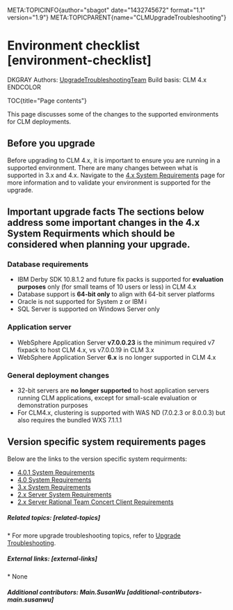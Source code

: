 META:TOPICINFO{author="sbagot" date="1432745672" format="1.1"
version="1.9"} META:TOPICPARENT{name="CLMUpgradeTroubleshooting"}

# Environment checklist [environment-checklist]

DKGRAY Authors: [UpgradeTroubleshootingTeam](UpgradeTroubleshootingTeam)
Build basis: CLM 4.x ENDCOLOR

TOC{title="Page contents"}

This page discusses some of the changes to the supported environments
for CLM deployments.

## Before you upgrade

Before upgrading to CLM 4.x, it is important to ensure you are running
in a supported environment. There are many changes between what is
supported in 3.x and 4.x. Navigate to the [4.x System
Requirements](https://jazz.net/library/article/811#mozTocId82758) page
for more information and to validate your environment is supported for
the upgrade.

## Important upgrade facts The sections below address some important changes in the 4.x System Requirments which should be considered when planning your upgrade.

### Database requirements

-   IBM Derby SDK 10.8.1.2 and future fix packs is supported for
    **evaluation purposes** only (for small teams of 10 users or less)
    in CLM 4.x
-   Database support is **64-bit only** to align with 64-bit server
    platforms
-   Oracle is not supported for System z or IBM i
-   SQL Server is supported on Windows Server only

### Application server

-   WebSphere Application Server **v7.0.0.23** is the minimum required
    v7 fixpack to host CLM 4.x, vs v7.0.0.19 in CLM 3.x
-   WebSphere Application Server **6.x** is no longer supported in CLM
    4.x

### General deployment changes

-   32-bit servers are **no longer supported** to host application
    servers running CLM applications, except for small-scale evaluation
    or demonstration purposes
-   For CLM4.x, clustering is supported with WAS ND (7.0.2.3 or 8.0.0.3)
    but also requires the bundled WXS 7.1.1.1

## Version specific system requirements pages

Below are the links to the version specific system requirments:

-   [4.0.1 System Requirements](https://jazz.net/library/article/1109)
-   [4.0 System
    Requirements](https://jazz.net/library/article/811#mozTocId82758)
-   [3.x System Requirements](https://jazz.net/library/article/632)
-   [2.x Server System
    Requirements](http://www-01.ibm.com/support/docview.wss?rs=3488&uid=swg27015746)
-   [2.x Server Rational Team Concert Client
    Requirements](http://www-01.ibm.com/support/docview.wss?rs=3488&uid=swg27015746)

##### Related topics: [related-topics]

\* For more upgrade troubleshooting topics, refer to [Upgrade
Troubleshooting](UpgradeTroubleshooting).

##### External links: [external-links]

\* None

##### Additional contributors: Main.SusanWu [additional-contributors-main.susanwu]
